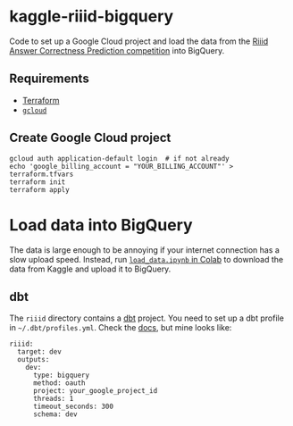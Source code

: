 # kaggle-riiid-bigquery

Code to set up a Google Cloud project and load the data from the [Riiid Answer Correctness Prediction competition](https://www.kaggle.com/c/riiid-test-answer-prediction/overview) into BigQuery.

## Requirements

* [Terraform](https://learn.hashicorp.com/tutorials/terraform/install-cli)
* [`gcloud`](https://cloud.google.com/sdk/docs/install)

## Create Google Cloud project

```
gcloud auth application-default login  # if not already
echo 'google_billing_account = "YOUR_BILLING_ACCOUNT"' > terraform.tfvars
terraform init
terraform apply
```

# Load data into BigQuery

The data is large enough to be annoying if your internet connection has a slow upload speed.
Instead, run [`load_data.ipynb` in Colab](https://colab.research.google.com/github/tomwphillips/kaggle-riiid-bigquery/blob/main/load_data.ipynb) to download the data from Kaggle and upload it to BigQuery.

## dbt

The `riiid` directory contains a [dbt](https://getdbt.com) project.
You need to set up a dbt profile in `~/.dbt/profiles.yml`.
Check the [docs](https://docs.getdbt.com/dbt-cli/configure-your-profile), but mine looks like:

```
riiid:
  target: dev
  outputs:
    dev:
      type: bigquery
      method: oauth
      project: your_google_project_id
      threads: 1
      timeout_seconds: 300
      schema: dev
```

